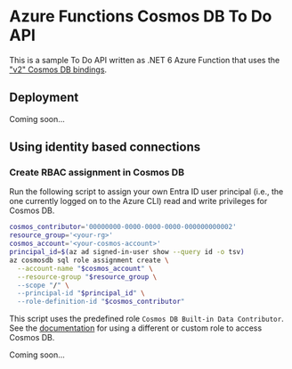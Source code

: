 # Azure Functions Cosmos DB To Do API

This is a sample To Do API written as .NET 6 Azure Function that uses the 
["v2" Cosmos DB bindings](https://learn.microsoft.com/en-us/azure/azure-functions/functions-bindings-cosmosdb-v2?tabs=isolated-process%2Cextensionv4&pivots=programming-language-csharp).

## Deployment

Coming soon...

## Using identity based connections

### Create RBAC assignment in Cosmos DB

Run the following script to assign your own Entra ID user principal (i.e., the one currently logged 
on to the Azure CLI) read and write privileges for Cosmos DB.

```bash
cosmos_contributor='00000000-0000-0000-0000-000000000002'
resource_group='<your-rg>'
cosmos_account='<your-cosmos-account>'
principal_id=$(az ad signed-in-user show --query id -o tsv)
az cosmosdb sql role assignment create \
  --account-name "$cosmos_account" \
  --resource-group "$resource_group \
  --scope "/" \
  --principal-id "$principal_id" \
  --role-definition-id "$cosmos_contributor"
```
This script uses the predefined role `Cosmos DB Built-in Data Contributor`. 
See the [documentation](https://learn.microsoft.com/en-us/azure/cosmos-db/how-to-setup-rbac)
for using a different or custom role to access Cosmos DB.

Coming soon...